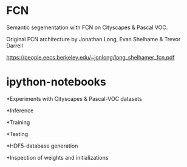 # FCN
Semantic segementation with FCN on Cityscapes & Pascal VOC.

Original FCN architecture by Jonathan Long, Evan Shelhame & Trevor Darrell

https://people.eecs.berkeley.edu/~jonlong/long_shelhamer_fcn.pdf


# ipython-notebooks

*Experiments with Cityscapes & Pascal-VOC datasets

*Inference

*Training

*Testing

*HDF5-database generation

*Inspection of weights and initializations
